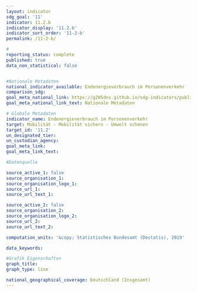 ```yaml
---
layout: indicator                       
sdg_goal: '11'                       
indicator: 11.2.b                       
indicator_display: '11.2.b'                       
indicator_sort_order: '11-2-b'                       
permalink: /11-2-b/                       

#                       
reporting_status: complete                       
published: true                       
data_non_statistical: false                       


#Nationale Metadaten                       
national_indicator_available: Endenergieverbrauch im Personenverkehr                       
comparison_sdg:                       
goal_meta_national_link: https://g205dns.github.io/sdg-indicators/public/MetaDe/11.2.b.pdf
goal_meta_national_link_text: Nationale Metadaten                       

# Globale Metadaten                       
indicator_name: Endenergieverbrauch im Personenverkehr                       
target: Mobilität - Mobilität sichern - Umwelt schonen                       
target_id: '11.2'                       
un_designated_tier:                        
un_custodian_agency:                        
goal_meta_link:                        
goal_meta_link_text:                        

#Datenquelle                       

source_active_1: false                       
source_organisation_1:                        
source_organisation_logo_1:                        
source_url_1:                        
source_url_text_1:                        

source_active_2: false                       
source_organisation_2:                        
source_organisation_logo_2:                        
source_url_2:                        
source_url_text_2:                        

computation_units: '&copy; Statistisches Bundesamt (Destatis), 2019'                       

data_keywords:                        

#Grafik Eigenschaften                       
graph_title:                        
graph_type: line                       

national_geographical_coverage: Deutschland (Insgesamt)
---
```

